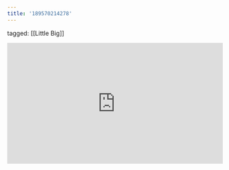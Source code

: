 ```yaml
---
title: '189570214278'
---
```

tagged: [[Little Big]]
<iframe allow="accelerometer; autoplay; clipboard-write; encrypted-media; gyroscope; picture-in-picture" allowfullscreen="" frameborder="0" height="281" id="youtube_iframe" src="https://www.youtube.com/embed/j4IgNPmaKkw?feature=oembed&amp;enablejsapi=1&amp;origin=https://safe.txmblr.com&amp;wmode=opaque" width="500"></iframe>